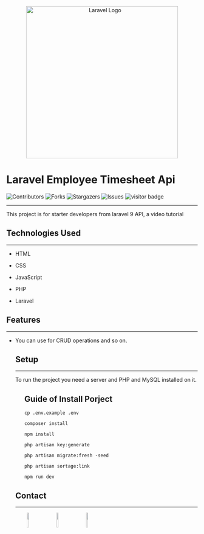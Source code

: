 <p align="center"><a href="https://laravel.com" target="_blank"><img src="https://raw.githubusercontent.com/laravel/art/master/logo-lockup/5%20SVG/2%20CMYK/1%20Full%20Color/laravel-logolockup-cmyk-red.svg" width="400" alt="Laravel Logo"></a></p>

<h1>Laravel Employee Timesheet Api</h1>

![Contributors](https://img.shields.io/github/contributors/xkas01/laravel_rest_api?color=dark-green)
![Forks](https://img.shields.io/github/forks/xkas01/laravel_rest_api?style=social)
![Stargazers](https://img.shields.io/github/stars/xkas01/laravel_rest_api?style=social)
![Issues](https://img.shields.io/github/issues/xkas01/laravel_rest_api)
![visitor badge](https://visitor-badge.glitch.me/badge?page_id=xkas01.laravel_rest_api&left_text=My%20Page%20Visitors)


<hr><p>This project is for starter developers from laravel 9 API, a video tutorial</p><h2>Technologies Used</h2>
<hr><ul>
<li>HTML</li>
</ul><ul>
<li>CSS</li>
</ul><ul>
<li>JavaScript</li>
</ul><ul>
<li>PHP</li>
</ul><ul>
<li>Laravel</li>
</ul><h2>Features</h2>
<hr><ul>
<li>You can use for CRUD operations and so on.</li>
<h2>Setup</h2>
<hr><p>To run the project you need a server and PHP and MySQL installed on it.</p><ul>

## Guide of Install Porject


``` 
cp .env.example .env
```
``` 
composer install 
```
``` 
npm install 
```
``` 
php artisan key:generate
```
``` 
php artisan migrate:fresh -seed
```
``` 
php artisan sortage:link
```
``` 
npm run dev
```
</ul>
<h2>Contact</h2>
<hr>
<p>
<span style="margin-right: 30px;"></span><a href="http://www.linkedin.com/in/samandar-abdullayev-9b13891b7"><img target="_blank" src="https://cdn.jsdelivr.net/gh/devicons/devicon/icons/linkedin/linkedin-original.svg" style="width: 10%;"></a><span style="margin-right: 30px;"></span><a href="https://github.com/xkas01"><img target="_blank" src="https://cdn.jsdelivr.net/gh/devicons/devicon/icons/github/github-original.svg" style="width: 10%;"></a><span style="margin-right: 30px;"></span><a href="https://facebook.com/abdullayev.samandar.01"><img target="_blank" src="https://cdn.jsdelivr.net/gh/devicons/devicon/icons/facebook/facebook-original.svg" style="width: 10%;"></a></p></ul>

